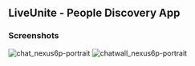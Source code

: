 ## LiveUnite - People Discovery App
### Screenshots
![chat_nexus6p-portrait](https://user-images.githubusercontent.com/10809719/36348428-8f4b1ca2-1495-11e8-871a-ef95ac55fd8a.png)
![chatwall_nexus6p-portrait](https://user-images.githubusercontent.com/10809719/36348429-8f7a4cde-1495-11e8-9c35-625dccb28f49.png)

